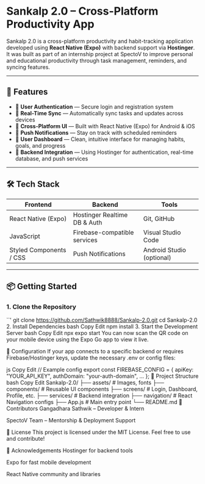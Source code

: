 # Sankalp 2.0 – Cross-Platform Productivity App

Sankalp 2.0 is a cross-platform productivity and habit-tracking application developed using **React Native (Expo)** with backend support via **Hostinger**. It was built as part of an internship project at SpectoV to improve personal and educational productivity through task management, reminders, and syncing features.

---

## 🚀 Features

- 🔐 **User Authentication** — Secure login and registration system
- 🔄 **Real-Time Sync** — Automatically sync tasks and updates across devices
- 📱 **Cross-Platform UI** — Built with React Native (Expo) for Android & iOS
- 🔔 **Push Notifications** — Stay on track with scheduled reminders
- 🧠 **User Dashboard** — Clean, intuitive interface for managing habits, goals, and progress
- 📡 **Backend Integration** — Using Hostinger for authentication, real-time database, and push services

---

## 🛠️ Tech Stack

| Frontend | Backend | Tools |
|----------|---------|-------|
| React Native (Expo) | Hostinger Realtime DB & Auth | Git, GitHub |
| JavaScript | Firebase-compatible services | Visual Studio Code |
| Styled Components / CSS | Push Notifications | Android Studio (optional) |

---

## 📦 Getting Started

### 1. Clone the Repository
``'
git clone https://github.com/Sathwik8888/Sankalp-2.0.git
cd Sankalp-2.0
2. Install Dependencies
bash
Copy
Edit
npm install
3. Start the Development Server
bash
Copy
Edit
npx expo start
You can now scan the QR code on your mobile device using the Expo Go app to view it live.

🔧 Configuration
If your app connects to a specific backend or requires Firebase/Hostinger keys, update the necessary .env or config files:

js
Copy
Edit
// Example config
export const FIREBASE_CONFIG = {
  apiKey: "YOUR_API_KEY",
  authDomain: "your-auth-domain",
  ...
};
📂 Project Structure
bash
Copy
Edit
Sankalp-2.0/
├── assets/                 # Images, fonts
├── components/             # Reusable UI components
├── screens/                # Login, Dashboard, Profile, etc.
├── services/               # Backend integration
├── navigation/             # React Navigation configs
├── App.js                  # Main entry point
└── README.md
👥 Contributors
Gangadhara Sathwik – Developer & Intern

SpectoV Team – Mentorship & Deployment Support

📝 License
This project is licensed under the MIT License.
Feel free to use and contribute!

🙌 Acknowledgements
Hostinger for backend tools

Expo for fast mobile development

React Native community and libraries
